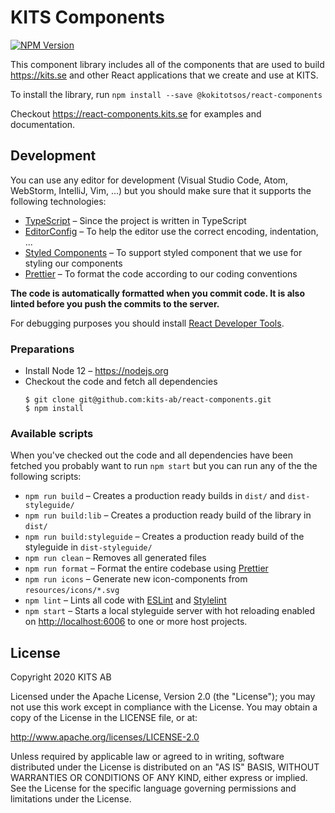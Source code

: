 # KITS Components

[![NPM Version](https://badge.fury.io/js/%40kokitotsos%2Freact-components.svg)](https://badge.fury.io/js/%40kokitotsos%2Freact-components)

This component library includes all of the components that are used to build <https://kits.se> and other React applications that we create and use at KITS.

To install the library, run `npm install --save @kokitotsos/react-components`

Checkout <https://react-components.kits.se> for examples and documentation.

## Development

You can use any editor for development (Visual Studio Code, Atom, WebStorm, IntelliJ, Vim, ...) but you should make sure that it supports the following technologies:

- [TypeScript](https://www.typescriptlang.org) – Since the project is written in TypeScript
- [EditorConfig](https://editorconfig.org) – To help the editor use the correct encoding, indentation, ...
- [Styled Components](https://www.styled-components.com) – To support styled component that we use for styling our components
- [Prettier](https://prettier.io) – To format the code according to our coding conventions

**The code is automatically formatted when you commit code. It is also linted before you push the commits to the server.**

For debugging purposes you should install [React Developer Tools](https://github.com/facebook/react-devtools).

### Preparations

- Install Node 12 – <https://nodejs.org>
- Checkout the code and fetch all dependencies
  ```
  $ git clone git@github.com:kits-ab/react-components.git
  $ npm install
  ```

### Available scripts

When you've checked out the code and all dependencies have been fetched you probably want to run `npm start` but you can run any of the the following scripts:

- `npm run build` – Creates a production ready builds in `dist/` and `dist-styleguide/`
- `npm run build:lib` – Creates a production ready build of the library in `dist/`
- `npm run build:styleguide` – Creates a production ready build of the styleguide in `dist-styleguide/`
- `npm run clean` – Removes all generated files
- `npm run format` – Format the entire codebase using [Prettier](https://prettier.io)
- `npm run icons` – Generate new icon-components from `resources/icons/*.svg`
- `npm lint` – Lints all code with [ESLint](https://eslint.org) and [Stylelint](https://stylelint.io)
- `npm start` – Starts a local styleguide server with hot reloading enabled on <http://localhost:6006>
  to one or more host projects.

## License

Copyright 2020 KITS AB

Licensed under the Apache License, Version 2.0 (the "License"); you may not use this work except in compliance with the License. You may obtain a copy of the License in the LICENSE file, or at:

<http://www.apache.org/licenses/LICENSE-2.0>

Unless required by applicable law or agreed to in writing, software distributed under the License is distributed on an "AS IS" BASIS, WITHOUT WARRANTIES OR CONDITIONS OF ANY KIND, either express or implied. See the License for the specific language governing permissions and limitations under the License.
